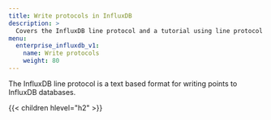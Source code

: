 ```yaml
---
title: Write protocols in InfluxDB
description: >
  Covers the InfluxDB line protocol and a tutorial using line protocol to write data to InfluxDB.
menu:
  enterprise_influxdb_v1:
    name: Write protocols
    weight: 80
---
```


The InfluxDB line protocol is a text based format for writing points to InfluxDB databases.

{{< children hlevel="h2" >}}
